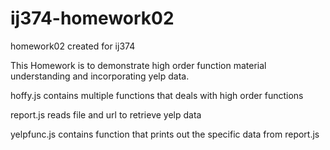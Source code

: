 # ij374-homework02
homework02 created for ij374

This Homework is to demonstrate high order function material understanding and incorporating yelp data.

hoffy.js contains multiple functions that deals with high order functions

report.js reads file and url to retrieve yelp data

yelpfunc.js contains function that prints out the specific data from report.js
